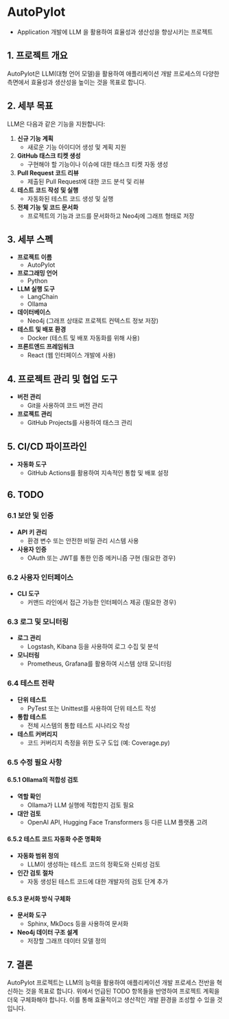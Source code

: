 # AutoPylot
- Application 개발에 LLM 을 활용하여 효율성과 생산성을 향상시키는 프로젝트

## 1. 프로젝트 개요

AutoPylot은 LLM(대형 언어 모델)을 활용하여 애플리케이션 개발 프로세스의 다양한 측면에서 효율성과 생산성을 높이는 것을 목표로 합니다.

## 2. 세부 목표

LLM은 다음과 같은 기능을 지원합니다:

1. **신규 기능 계획**
   - 새로운 기능 아이디어 생성 및 계획 지원
2. **GitHub 태스크 티켓 생성**
   - 구현해야 할 기능이나 이슈에 대한 태스크 티켓 자동 생성
3. **Pull Request 코드 리뷰**
   - 제출된 Pull Request에 대한 코드 분석 및 리뷰
4. **테스트 코드 작성 및 실행**
   - 자동화된 테스트 코드 생성 및 실행
5. **전체 기능 및 코드 문서화**
   - 프로젝트의 기능과 코드를 문서화하고 Neo4j에 그래프 형태로 저장

## 3. 세부 스펙

- **프로젝트 이름**
  - AutoPylot
- **프로그래밍 언어**
  - Python
- **LLM 실행 도구**
  - LangChain
  - Ollama
- **데이터베이스**
  - Neo4j (그래프 상태로 프로젝트 컨텍스트 정보 저장)
- **테스트 및 배포 환경**
  - Docker (테스트 및 배포 자동화를 위해 사용)
- **프론트엔드 프레임워크**
  - React (웹 인터페이스 개발에 사용)

## 4. 프로젝트 관리 및 협업 도구

- **버전 관리**
  - Git을 사용하여 코드 버전 관리
- **프로젝트 관리**
  - GitHub Projects를 사용하여 태스크 관리

## 5. CI/CD 파이프라인

- **자동화 도구**
  - GitHub Actions를 활용하여 지속적인 통합 및 배포 설정

## 6. TODO

### 6.1 보안 및 인증

- **API 키 관리**
  - 환경 변수 또는 안전한 비밀 관리 시스템 사용
- **사용자 인증**
  - OAuth 또는 JWT를 통한 인증 메커니즘 구현 (필요한 경우)

### 6.2 사용자 인터페이스

- **CLI 도구**
  - 커맨드 라인에서 접근 가능한 인터페이스 제공 (필요한 경우)

### 6.3 로그 및 모니터링

- **로그 관리**
  - Logstash, Kibana 등을 사용하여 로그 수집 및 분석
- **모니터링**
  - Prometheus, Grafana를 활용하여 시스템 상태 모니터링

### 6.4 테스트 전략

- **단위 테스트**
  - PyTest 또는 Unittest를 사용하여 단위 테스트 작성
- **통합 테스트**
  - 전체 시스템의 통합 테스트 시나리오 작성
- **테스트 커버리지**
  - 코드 커버리지 측정을 위한 도구 도입 (예: Coverage.py)

### 6.5 수정 필요 사항

#### 6.5.1 Ollama의 적합성 검토

- **역할 확인**
  - Ollama가 LLM 실행에 적합한지 검토 필요
- **대안 검토**
  - OpenAI API, Hugging Face Transformers 등 다른 LLM 플랫폼 고려

#### 6.5.2 테스트 코드 자동화 수준 명확화

- **자동화 범위 정의**
  - LLM이 생성하는 테스트 코드의 정확도와 신뢰성 검토
- **인간 검토 절차**
  - 자동 생성된 테스트 코드에 대한 개발자의 검토 단계 추가

#### 6.5.3 문서화 방식 구체화

- **문서화 도구**
  - Sphinx, MkDocs 등을 사용하여 문서화
- **Neo4j 데이터 구조 설계**
  - 저장할 그래프 데이터 모델 정의

## 7. 결론

AutoPylot 프로젝트는 LLM의 능력을 활용하여 애플리케이션 개발 프로세스 전반을 혁신하는 것을 목표로 합니다. 위에서 언급된 TODO 항목들을 반영하여 프로젝트 계획을 더욱 구체화해야 합니다. 이를 통해 효율적이고 생산적인 개발 환경을 조성할 수 있을 것입니다.
